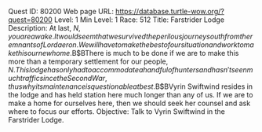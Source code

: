 Quest ID: 80200
Web page URL: https://database.turtle-wow.org/?quest=80200
Level: 1
Min Level: 1
Race: 512
Title: Farstrider Lodge
Description: At last, $N, you are awake. It would seem that we survived the perilous journey south from the remnants of Lordaeron. We will have to make the best of our situation and work to make this our new home.$B$BThere is much to be done if we are to make this more than a temporary settlement for our people, $N. This lodge has only had to accommodate a handful of hunters and hasn't seen much traffic since the Second War, thus why its maintenance is questionable at best.$B$BVyrin Swiftwind resides in the lodge and has held station here much longer than any of us. If we are to make a home for ourselves here, then we should seek her counsel and ask where to focus our efforts.
Objective: Talk to Vyrin Swiftwind in the Farstrider Lodge.

